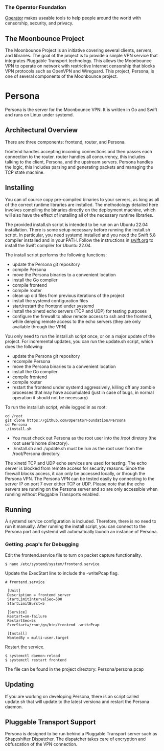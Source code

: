 ### The Operator Foundation

[Operator](https://operatorfoundation.org) makes useable tools to help people around the world with censorship, security, and privacy.

## The Moonbounce Project
The Moonbounce Project is an initiative covering several clients, servers, and libraries. The goal of the project is to provide a simple VPN service that integrates
Pluggable Transport technology. This allows the Moonbounce VPN to operate on network with restrictive Internet censorship that blocks VPN protocols such as OpenVPN
and Wireguard. This project, Persona, is one of several components of the Moonbounce project.

# Persona

Persona is the server for the Moonbounce VPN. It is written in Go and Swift and runs on Linux under systemd.

## Architectural Overview

There are three components: frontend, router, and Persona.

frontend handles accepting incoming connections and then passes each connection to the router.
router handles all concurrency, this includes talking to the client, Persona, and the upstream servers.
Persona handles the logic, this includes parsing and generating packets and managing the TCP state machine.

## Installing

You can of course copy pre-compiled binaries to your servers, as long as all of the correct runtime libraries are installed.
The methodology detailed here involves compiling the binaries directly on the deployment machine, which will also have
the effect of installing all of the necessary runtime libraries.

The provided install.sh script is intended to be run on an Ubuntu 22.04 installation. There is some setup necessary before running the install.sh script.
In particular, you need systemd installed and you need the Swift 5.8 compiler installed and in your PATH. Follow the instructions in [swift.org](https://swift.org/)
to install the Swift compiler for Ubuntu 22.04.

The install script performs the following functions:
- update the Persona git repository
- compile Persona
- move the Persona binaries to a convenient location
- install the Go compiler
- compile frontend
- compile router
- clean up old files from previous iterations of the project
- install the systemd configuration files
- start/restart the frontend under systemd
- install the xinetd echo servers (TCP and UDP) for testing purposes
- configure the firewall to allow remote access to ssh and the frontend, while denying remote access to the echo servers (they are only available through the VPN)

You only need to run the install.sh script once, or on a major update of the project. For incremental updates, you can run the update.sh script, which does the following:
- update the Persona git repository
- recompile Persona
- move the Persona binaries to a convenient location
- install the Go compiler
- compile frontend
- compile router
- restart the frontend under systemd aggressively, killing off any zombie processes that may have accumulated (just in case of bugs, in normal operation it should not be necessary)

To run the install.sh script, while logged in as root:
```
cd /root
git clone https://github.com/OperatorFoundation/Persona
cd Persona
./install.sh
```

* You must check out Persona as the root user into the /root diretory (the root user's home directory).
* ./install.sh and ./update.sh must be run as the root user from the /root/Persona directory.

The xinetd TCP and UDP echo services are used for testing. The echo server is blocked from remote access for security
reasons. Since the firewall blocks access, it can only be accessed locally, or through the Persona VPN. The Persona VPN
can be tested easily by connecting to the server IP on port 7 over either TCP or UDP. Please note that the echo servers are running on the Persona server and so are only
accessible when running without Pluggable Transports enabled.

## Running

A systemd service configuration is included. Therefore, there is no need to run it manually. After running the install
script, you can connect to the Persona port and systemd will automatically launch an instance of Persona.

### Getting .pcap's for Debugging

Edit the frontend.service file to turn on packet capture functionality.

`$ nano /etc/systemd/system/frontend.service`

Update the ExecStart line to include the -writePcap flag.

```
# frontend.service

 [Unit]
 Description = frontend server
 StartLimitIntervalSec=500
 StartLimitBurst=5

 [Service]
 Restart=on-failure
 RestartSec=5s
 ExecStart=/root/go/bin/frontend -writePcap

 [Install]
 WantedBy = multi-user.target
```

Restart the service.

```
$ systemctl daemon-reload
$ systemctl restart frontend
```
The file can be found in the project directory: Persona/persona.pcap

## Updating

If you are working on developing Persona, there is an script called update.sh that will update to the latest
versiona and restart the Persona daemon.

## Pluggable Transport Support

Persona is designed to be run behind a Pluggable Transport server such as Shapeshifter Dispatcher. The dispatcher
takes care of encryption and obfuscation of the VPN connection.

